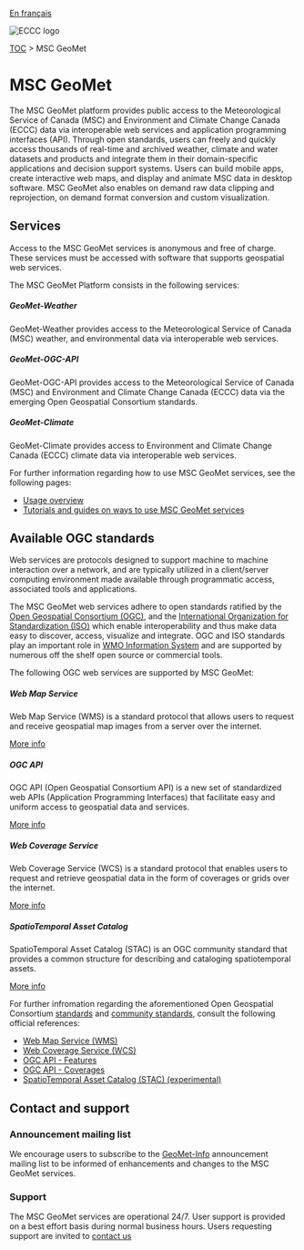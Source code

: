 [En français](readme_fr.md)

![ECCC logo](../img_eccc-logo.png)

[TOC](../readme_en.md) > MSC GeoMet


# MSC GeoMet

The MSC GeoMet platform provides public access to the Meteorological Service of Canada (MSC) and Environment and Climate Change Canada (ECCC) data via interoperable web services and application programming interfaces (API). Through open standards, users can freely and quickly access thousands of real-time and archived weather, climate and water datasets and products and integrate them in their domain-specific applications and decision support systems. Users can build mobile apps, create interactive web maps, and display and animate MSC data in desktop software. MSC GeoMet also enables on demand raw data clipping and reprojection, on demand format conversion and custom visualization.

## Services

Access to the MSC GeoMet services is anonymous and free of charge. These services must be accessed with software that supports geospatial web services.

The MSC GeoMet Platform consists in the following services:
</br>

<div class="card-deck">
  <div class="card text-black mb-3 text-center">
    <div class="card-header bg-light"><h5>GeoMet-Weather</h5></div>
    <div class="card-body">
      <p class="card-text">GeoMet-Weather provides access to the Meteorological Service of Canada (MSC) weather, and environmental data via interoperable web services.</p>
    </div>
  </div>
  <div class="card mb-3 text-center">
    <div class="card-header bg-light"><h5>GeoMet-OGC-API</h5></div>
    <div class="card-body">
      <p class="card-text">GeoMet-OGC-API provides access to the Meteorological Service of Canada (MSC) and Environment and Climate Change Canada (ECCC) data via the emerging Open Geospatial Consortium standards.</p>
    </div>
  </div>
  <div class="card mb-3 text-center">
    <div class="card-header bg-light"><h5>GeoMet-Climate</h5></div>
    <div class="card-body">
      <p class="card-text">GeoMet-Climate provides access to Environment and Climate Change Canada (ECCC) climate data via interoperable web services.</p>
    </div>
  </div>
</div>

For further information regarding how to use MSC GeoMet services, see the following pages:

*    [Usage overview](https://eccc-msc.github.io/open-data/usage/readme_en/)
*    [Tutorials and guides on ways to use MSC GeoMet services](https://eccc-msc.github.io/open-data/usage/tutorials_en/)

## Available OGC standards

Web services are protocols designed to support machine to machine interaction over a network, and are typically utilized in a client/server computing environment made available through programmatic access, associated tools and applications.

The MSC GeoMet web services adhere to open standards ratified by the [Open Geospatial Consortium (OGC)](https://www.opengeospatial.org/), and the [International Organization for Standardization (ISO)](https://www.isotc211.org/) which enable interoperability and thus make data easy to discover, access, visualize and integrate. OGC and ISO standards play an important role in [WMO Information System](https://public.wmo.int/en) and are supported by numerous off the shelf open source or commercial tools.

The following OGC web services are supported by MSC GeoMet:
<div class="card-deck">
  <div class="card text-black mb-3 text-center">
    <div class="card-header bg-light"><h5>Web Map Service</h5></div>
    <div class="card-body">
      <p class="card-text">Web Map Service (WMS) is a standard protocol that allows users to request and receive geospatial map images from a server over the internet.</p>
      <a href="../wms_en" class="btn btn btn-primary">More info</a>
    </div>
  </div>
  <div class="card mb-3 text-center">
    <div class="card-header bg-light"><h5>OGC API</h5></div>
    <div class="card-body">
      <p class="card-text">
      OGC API (Open Geospatial Consortium API) is a new set of standardized web APIs (Application Programming Interfaces) that facilitate easy and uniform access to geospatial data and services.</p>
      <a href="../ogc_api_en" class="btn btn-primary">More info</a>
    </div>
  </div>
</div>

<div class="card-deck">
  <div class="card mb-3 text-center">
    <div class="card-header bg-light"><h5>Web Coverage Service</h5></div>
    <div class="card-body">
      <p class="card-text">
      Web Coverage Service (WCS) is a standard protocol that enables users to request and retrieve geospatial data in the form of coverages or grids over the internet.</p>
      <a href="../wcs_en" class="btn btn-primary">More info</a>
    </div>
  </div>
  <div class="card mb-3 text-center">
    <div class="card-header bg-light"><h5>SpatioTemporal Asset Catalog</h5></div>
    <div class="card-body">
      <p class="card-text">
      SpatioTemporal Asset Catalog (STAC) is an OGC community standard that provides a common structure for describing and cataloging spatiotemporal assets.</p>
      <a href="../stac_en" class="btn btn-primary">More info</a>
    </div>
  </div>
</div>

For further infromation regarding the aforementioned Open Geospatial Consortium [standards](https://www.ogc.org/standards) and [community standards](https://www.ogc.org/standards/community/), consult the following official references:

*   [Web Map Service (WMS)](https://www.opengeospatial.org/standards/wms)
*   [Web Coverage Service (WCS)](https://www.opengeospatial.org/standards/wcs)
*   [OGC API - Features](https://ogcapi.ogc.org/features/)
*   [OGC API - Coverages](https://ogcapi.ogc.org/coverages/)
*   [SpatioTemporal Asset Catalog (STAC) (experimental)](https://stacspec.org/en)

## Contact and support

### <span class="badge badge-light">Announcement mailing list</span>

We encourage users to subscribe to the [GeoMet-Info](https://comm.collab.science.gc.ca/mailman3/postorius/lists/geomet-info.comm.collab.science.gc.ca/) announcement mailing list to be informed of enhancements and changes to the MSC GeoMet services.


### <span class="badge badge-light">Support</span>

The MSC GeoMet services are operational 24/7. User support is provided on a best effort basis during normal business hours. Users requesting support are invited to [contact us](https://www.weather.gc.ca/mainmenu/contact_us_e.html)

</br></br></br>
